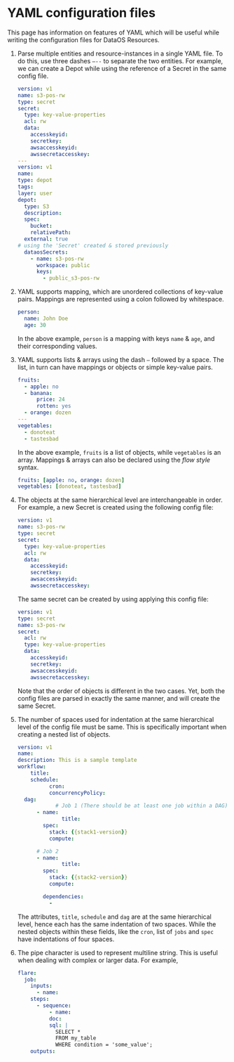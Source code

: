 # YAML configuration files

This page has information on features of YAML which will be useful while writing the configuration files for DataOS Resources.

1. Parse multiple entities and resource-instances in a single YAML file.
To do this, use three dashes `—--` to separate the two entities. For example, we can create a Depot while using the reference of a Secret in the same config file.
    
    ```yaml
    version: v1
    name: s3-pos-rw
    type: secret
    secret:
      type: key-value-properties
      acl: rw
      data:
        accesskeyid: 
        secretkey: 
        awsaccesskeyid: 
        awssecretaccesskey: 
    ---
    version: v1
    name:
    type: depot
    tags:
    layer: user
    depot:
      type: S3
      description:
      spec:
        bucket: 
        relativePath:
      external: true
    # using the 'Secret' created & stored previously
      dataosSecrets:   
        - name: s3-pos-rw
          workspace: public
          keys: 
            - public_s3-pos-rw
    ```
    
2. YAML supports mapping, which are unordered collections of key-value pairs. Mappings are represented using a colon followed by whitespace.
    
    ```yaml
    person:
      name: John Doe
      age: 30
    ```
    
    In the above example, `person` is a mapping with keys `name` & `age`, and their corresponding values.
    
3. YAML supports lists & arrays using the dash `—`  followed by a space. The list, in turn can have mappings or objects or simple key-value pairs.
    
    ```yaml
    fruits:
      - apple: no
      - banana:  
          price: 24
          rotten: yes
      - orange: dozen
    ---
    vegetables:
      - donoteat
      - tastesbad
    ```
    
    In the above example, `fruits` is a list of objects, while `vegetables` is an array.
    Mappings & arrays can also be declared using the *flow style* syntax.
    
    ```yaml
    fruits: [apple: no, orange: dozen]
    vegetables: [donoteat, tastesbad]
    ```
    
4. The objects at the same hierarchical level are interchangeable in order. For example, a new Secret is created using the following config file:
    
    ```yaml
    version: v1
    name: s3-pos-rw
    type: secret
    secret:
      type: key-value-properties
      acl: rw
      data:
        accesskeyid: 
        secretkey: 
        awsaccesskeyid: 
        awssecretaccesskey: 
    ```
    
    The same secret can be created by using applying this config file:
    
    ```yaml
    version: v1
    type: secret
    name: s3-pos-rw
    secret:
      acl: rw
      type: key-value-properties
      data:
        accesskeyid: 
        secretkey: 
        awsaccesskeyid: 
        awssecretaccesskey: 
    ```
    
    Note that the order of objects is different in the two cases. Yet, both the config files are parsed in exactly the same manner, and will create the same Secret.
    
5. The number of spaces used for indentation at the same hierarchical level of the config file must be same. This is specifically important when creating a nested list of objects.
    
    ```yaml
    version: v1 
    name: 
    description: This is a sample template
    workflow:
    	title:
    	schedule:
    		  cron:
    		  concurrencyPolicy:
      dag: 
    			# Job 1 (There should be at least one job within a DAG)
          - name:
    			  title:
            spec:
              stack: {{stack1-version}}
              compute:
    
          # Job 2
          - name:
    			  title:
            spec:
              stack: {{stack2-version}}
              compute:
    
            dependencies:
              - 
    ```
    
    The attributes, `title`, `schedule` and `dag` are at the same hierarchical level, hence each has the same indentation of two spaces. While the nested objects within these fields, like the `cron`, list of `jobs` and `spec` have indentations of four spaces.
    
6. The pipe character is used to represent multiline string. This is useful when dealing with complex or larger data. For example,
    
    ```yaml
    flare:
      job:
        inputs:
          - name:
        steps:
          - sequence:
              - name:
              doc: 
              sql: |
                SELECT *
                FROM my_table
                WHERE condition = 'some_value';
        outputs: 
    ```